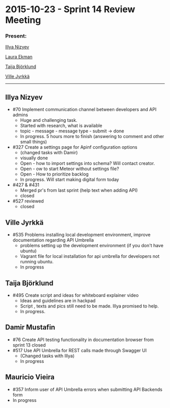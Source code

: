 
2015-10-23 - Sprint 14 Review Meeting
===================


### Present:

[Illya Nizyev](https://github.com/elnzv)

[Laura Ekman](https://github.com/Laura-Sampo)

[Taija Björklund](https://github.com/bajiat)

[Ville Jyrkkä](https://github.com/jykae)

-------------
Illya Nizyev
-------------

* #70 Implement communication channel between developers and API admins
  * Huge and challenging task.
  * Started with research, what is available
  * topic - message - message type - submit -> done
  * In progress. 5 hours more to finish (answering to comment and other small things)
* #327 Create a settings page for Apinf configuration options
  * (changed tasks with Damir)
  * visually done
  * Open - how to import settings into schema? Will contact creator.
  * Open - ow to start Meteor without settings file?
  * Open - How to prioritize backlog
  * In progress. Will start making digital form today
* #427 & #431
  * Merged pr's from last sprint (help text when adding API)
  * closed
* #527 reviewed
  * closed
  
Ville Jyrkkä 
-------------

* #535 Problems installing local development environment, improve documentation regarding API Umbrella
  * problems setting up the development environment (if you don't have ubuntu)
  * Vagrant file for local installation for api umbrella for developers not running ubuntu.
  * In progress

Taija Björklund 
-------------

* #495 Create script and ideas for whiteboard explainer video
  * Ideas and guidelines are in hackpad
  * Script , texts and pics still need to be made. Illya promised to help.
  * In progress.
  
Damir Mustafin
-----------

* #76 Create API testing functionality in documentation browser from sprint 13 closed
* #517 Use API Umbrella for REST calls made through Swagger UI
  * (Changed tasks with Illya)
  * In progress

Mauricio Vieira
------------
 
 * #357 Inform user of API Umbrella errors when submitting API Backends form
  * In progress
 
